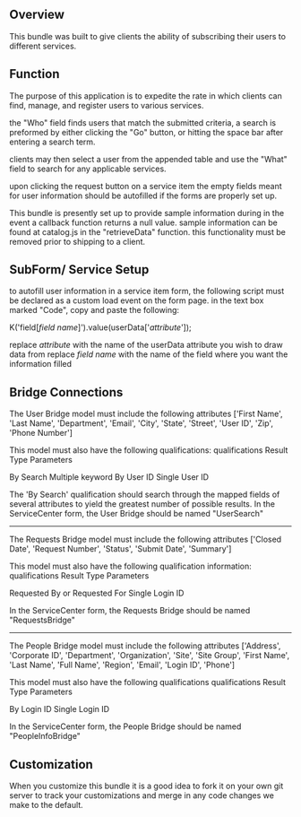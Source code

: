## Overview

This bundle was built to give clients the ability of subscribing their users to different services.

## Function

The purpose of this application is to expedite the rate in which clients can find, manage, and register users to various services.

the "Who" field finds users that match the submitted criteria, a search is preformed by either clicking the "Go" button, or hitting the space bar after entering a search term.

clients may then select a user from the appended table and use the "What" field to search for any applicable services.

upon clicking the request button on a service item the empty fields meant for user information should be autofilled if the forms are properly set up.

This bundle is presently set up to provide sample information during in the event a callback function returns a null value. sample information can be found at catalog.js in the "retrieveData" function. this functionality must be removed prior to shipping to a client.

## SubForm/ Service Setup

to autofill user information in a service item form, the following script must be declared as a custom load event on the form page.
in the text box marked "Code", copy and paste the following:

K('field[*field name*]').value(userData['*attribute*']);

replace *attribute* with the name of the userData attribute you wish to draw data from
replace *field name* with the name of the field where you want the information filled

## Bridge Connections

The User Bridge model must include the following attributes ['First Name', 'Last Name', 'Department', 'Email', 'City', 'State', 'Street', 'User ID', 'Zip', 'Phone Number']

This model must also have the following qualifications:
qualifications        Result Type	       Parameters

  By Search             Multiple           keyword
  By User ID            Single             User ID

The 'By Search' qualification should search through the mapped fields of several attributes to yield the greatest number of possible results.
In the ServiceCenter form, the User Bridge should be named "UserSearch"

----------------------

The Requests Bridge model must include the following attributes ['Closed Date', 'Request Number', 'Status', 'Submit Date', 'Summary']

This model must also have the following qualification information:
qualifications                    Result Type	           Parameters

Requested By or Requested For       Single                 Login ID

In the ServiceCenter form, the Requests Bridge should be named "RequestsBridge"

----------------------

The People Bridge model must include the following attributes ['Address', 'Corporate ID', 'Department',  'Organization', 'Site', 'Site Group', 'First Name', 'Last Name', 'Full Name', 'Region', 'Email', 'Login ID', 'Phone']

This model must also have the following qualifications
qualifications     Result Type	     Parameters

By Login ID          Single           Login ID

In the ServiceCenter form, the People Bridge should be named "PeopleInfoBridge"

## Customization
When you customize this bundle it is a good idea to fork it on your own git server to track your customizations and merge in any code changes we make to the default.
